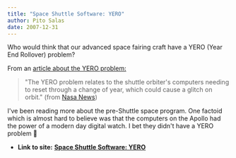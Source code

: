 ```yaml
---
title: "Space Shuttle Software: YERO"
author: Pito Salas
date: 2007-12-31
---
```


Who would think that our advanced space fairing craft have a YERO (Year End
Rollover) problem?

From an [article about the YERO
problem:](<http://www.nasaspaceflight.com/content/?cid=5026>)

> "The YERO problem relates to the shuttle orbiter's computers needing to
> reset through a change of year, which could cause a glitch on orbit." (from
> [Nasa News](<http://www.nasaspaceflight.com/content/?cid=5026>))

I've been reading more about the pre-Shuttle space program. One factoid which
is almost hard to believe was that the computers on the Apollo had the power
of a modern day digital watch. I bet they didn't have a YERO problem 🙂


* **Link to site:** **[Space Shuttle Software: YERO](None)**
